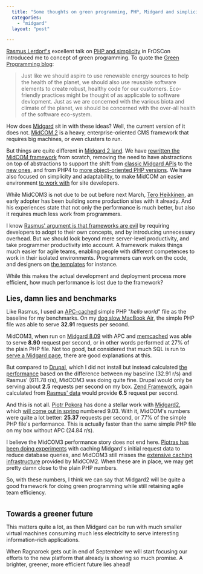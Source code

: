 ```yaml
---
  title: "Some thoughts on green programming, PHP, Midgard and simplicity"
  categories: 
    - "midgard"
  layout: "post"

---
```

<p>
<a href="http://en.wikipedia.org/wiki/Rasmus_Lerdorf">Rasmus Lerdorf's</a> excellent talk on <a href="http://talks.php.net/show/froscon08/">PHP and simplicity</a> in FrOSCon introduced me to concept of green programming. To quote the <a href="http://greenprogrammer.blogspot.com/2006/01/what-is-green-programming.html">Green Programming blog</a>:
</p><blockquote>
Just like we should aspire to use renewable energy sources to help the health of the planet, we should also use reusable software elements to create robust, healthy code for our customers. Eco-friendly practices might be thought of as applicable to software devlopment. Just as we are concerned with the various biota and climate of the planet, we should be concerned with the over-all health of the software eco-system.
</blockquote><p>
How does <a href="http://www.midgard-project.org/">Midgard</a> sit in with these ideas? Well, the current version of it does not. <a href="http://www.midgard-project.org/documentation/midcom">MidCOM 2</a> is a heavy, enterprise-oriented CMS framework that requires big machines, or even clusters to run.
</p><p>
But things are quite different in <a href="http://bergie.iki.fi/blog/midgard_2-more_than_just_php-more_than_just_cms/">Midgard 2 land</a>. We have <a href="http://bergie.iki.fi/blog/some_plans_for_midcom_3/">rewritten the MidCOM framework</a> from scratch, removing the need to have abstractions on top of abstractions to support the shift from <a href="http://www.midgard-project.org/documentation/reference/#9f42c2021f0b0efedacd0ae9d6801c5c">classic Midgard APIs</a> to the <a href="http://www.midgard-project.org/documentation/reference/#3855e6325f5459c1d4f3b9863bc7debe">new ones</a>, and from PHP4 to <a href="http://tr2.php.net/zend-engine-2.php">more object-oriented PHP versions</a>. We have also focused on simplicity and adaptability, to make MidCOM an easier environment <a href="http://bergie.iki.fi/blog/midcom_3_at_a_glance/">to work with</a> for site developers.
</p><p>
While MidCOM3 is not due to be out before next March, <a href="http://teroheikkinen.iki.fi/">Tero Heikkinen</a>, an early adopter has been building some production sites with it already. And his experiences state that not only the performance is much better, but also it requires much less work from programmers.
</p><p>
I know <a href="http://www.sitepoint.com/blogs/2008/08/29/rasmus-lerdorf-php-frameworks-think-again/">Rasmus' argument is that frameworks are evil</a> by requiring developers to adopt to their own concepts, and by introducing unnecessary overhead. But we should look beyond mere server-level productivity, and take programmer productivity into account. A framework makes things much easier for agile teams, enabling people with different competences to work in their isolated environments. Programmers can work on the code, and designers on <a href="http://phptal.motion-twin.com/">the templates</a> for instance.
</p><p>
While this makes the actual development and deployment process more efficient, how much performance is lost due to the framework?
<br /><span style="font-size:14pt;"><strong>
<br />Lies, damn lies and benchmarks
<br /></strong></span>
</p><p>
Like Rasmus, I used an <a href="http://pecl.php.net/package/APC">APC-cached</a> simple PHP "<em>hello world</em>" file as the baseline for my benchmarks. On my <a href="http://www.marco.org/277">dog slow MacBook Air</a>, the simple PHP file was able to serve <strong>32.91</strong> requests per second.
</p><p>
MidCOM3, when run on <a href="http://www.midgard-project.org/updates/view/1219823947.html">Midgard 8.09</a> with APC and <a href="http://www.danga.com/memcached/">memcached</a> was able to serve <strong>8.90</strong> request per second, or in other words performed at 27% of the plain PHP file. Not too good, but considered that much SQL is run to <a href="http://www.midgard-project.org/documentation/concepts-host_and_page/">serve a Midgard page</a>, there are good explanations at this.
</p><p>
But compared to <a href="http://drupal.org/">Drupal</a>, which I did not install but instead calculated <a href="http://talks.php.net/show/froscon08/32">the performance</a> based on the difference between my baseline (32.91 r/s) and Rasmus' (611.78 r/s), MidCOM3 was doing quite fine. Drupal would only be serving about <strong>2.5</strong> requests per second on my box. <a href="http://framework.zend.com/">Zend Framework</a>, again calculated from <a href="http://talks.php.net/show/froscon08/29">Rasmus' data</a> would provide <strong>6.5</strong> request per second.
</p><p>
And this is not all. <a href="http://blogs.nemein.com/people/piotras/">Piotr Pokora</a> has done a stellar work with <a href="http://bergie.iki.fi/blog/midgard_2-more_than_just_php-more_than_just_cms/">Midgard2</a>, which <a href="http://bergie.iki.fi/blog/midgard_and_synchronized_releases/">will come out in spring</a> numbered 9.03. With it, MidCOM's numbers were quite a lot better: <strong>25.37</strong> requests per second, or 77% of the simple PHP file's performance. This is actually faster than the same simple PHP file on my box without APC (24.84 r/s).
</p><p>
I believe the MidCOM3 performance story does not end here. <a href="http://www.midgard-project.org/discussion/developer-forum/caching_midgard_requests/">Piotras has been doing experiments</a> with caching Midgard's initial request data to reduce database queries, and MidCOM3 still misses the <a href="http://www.midgard-project.org/documentation/concepts-midcom-specs-subsystems-cache/">extensive caching infrastructure</a> provided by MidCOM2. When these are in place, we may get pretty damn close to the plain PHP numbers.
</p><p>
So, with these numbers, I think we can say that Midgard2 will be quite a good framework for doing green programming while still retaining agile team efficiency.
</p><p>
<span style="font-size:14pt;"><strong>
<br />Towards a greener future</strong></span>
</p><p>
This matters quite a lot, as then Midgard can be run with much smaller virtual machines consuming much less electricity to serve interesting information-rich applications.
</p><p>
When Ragnaroek gets out in end of September we will start focusing our efforts to the new platform that already is showing so much promise. A brighter, greener, more efficient future lies ahead!
</p>
